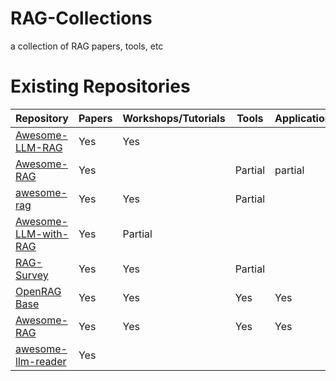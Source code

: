 # RAG-Collections
a collection of RAG papers, tools, etc

# Existing Repositories

|Repository|Papers|Workshops/Tutorials|Tools|Applications|Database|
|---------------------|------------------|-------------------|----------------------|--------------|-----|
|[Awesome-LLM-RAG](https://github.com/jxzhangjhu/Awesome-LLM-RAG)|Yes|Yes| | |  |
|[Awesome-RAG](https://github.com/frutik/Awesome-RAG)|Yes|  |Partial|partial| |
|[awesome-rag](https://github.com/coree/awesome-rag)|Yes| Yes |Partial|| |
|[Awesome-LLM-with-RAG](https://github.com/WangRongsheng/Awesome-LLM-with-RAG)|Yes| Partial ||| |
|[RAG-Survey](https://github.com/Tongji-KGLLM/RAG-Survey)|Yes| Yes |Partial|| |
|[OpenRAG Base](https://openrag.notion.site/Open-RAG-c41b2a4dcdea4527a7c1cd998e763595)|Yes| Yes |Yes|Yes| |
|[Awesome-RAG](https://github.com/Danielskry/Awesome-RAG)|Yes| Yes |Yes|Yes| |
|[awesome-llm-reader](https://github.com/HITsz-TMG/awesome-llm-reader)|Yes|  ||| |
